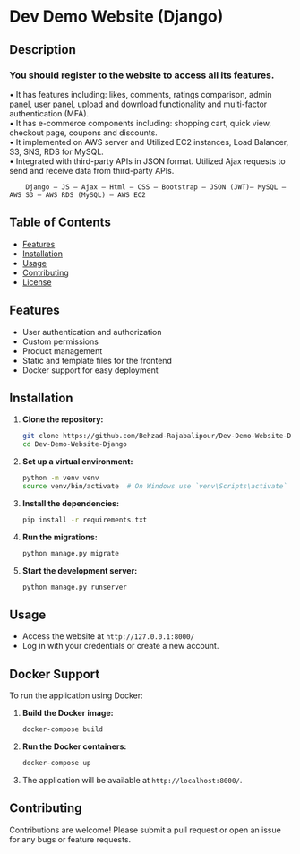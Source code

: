 # Dev Demo Website (Django)
## Description
### You should register to the website to access all its features. <br/>
•	It has features including: likes, comments, ratings comparison, admin panel, user panel, upload and download functionality and multi-factor authentication (MFA). <br/>
•	It has e-commerce components including: shopping cart, quick view, checkout page, coupons and discounts. <br/>
•	It implemented on AWS server and Utilized EC2 instances, Load Balancer, S3, SNS, RDS for MySQL. <br/>
•	Integrated with third-party APIs in JSON format. Utilized Ajax requests to send and receive data from third-party APIs. <br/>

        Django – JS – Ajax – Html – CSS – Bootstrap – JSON (JWT)– MySQL – AWS S3 – AWS RDS (MySQL) – AWS EC2 

## Table of Contents
- [Features](#features)
- [Installation](#installation)
- [Usage](#usage)
- [Contributing](#contributing)
- [License](#license)

## Features
- User authentication and authorization
- Custom permissions
- Product management
- Static and template files for the frontend
- Docker support for easy deployment

## Installation

1. **Clone the repository:**
    ```bash
    git clone https://github.com/Behzad-Rajabalipour/Dev-Demo-Website-Django.git
    cd Dev-Demo-Website-Django
    ```

2. **Set up a virtual environment:**
    ```bash
    python -m venv venv
    source venv/bin/activate  # On Windows use `venv\Scripts\activate`
    ```

3. **Install the dependencies:**
    ```bash
    pip install -r requirements.txt
    ```

4. **Run the migrations:**
    ```bash
    python manage.py migrate
    ```

5. **Start the development server:**
    ```bash
    python manage.py runserver
    ```

## Usage
- Access the website at `http://127.0.0.1:8000/`
- Log in with your credentials or create a new account.

## Docker Support

To run the application using Docker:

1. **Build the Docker image:**
    ```bash
    docker-compose build
    ```

2. **Run the Docker containers:**
    ```bash
    docker-compose up
    ```

3. The application will be available at `http://localhost:8000/`.

## Contributing
Contributions are welcome! Please submit a pull request or open an issue for any bugs or feature requests.

 
